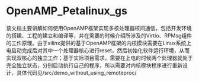 # OpenAMP_Petalinux_gs
该文档主要讲解如何使用OpenAMP框架实现多核处理器核间通信，包括开发环境的搭建、工程的建立和编译等，并在需要的时候介绍所涉及的Virtio、RPMsg组件的工作原理。由于xilinx提供的基于OpenAMP框架的内核模块需要在Linux系统上电启动完成后对其中一个处理器核心进行reset，然后初始化软件运行环境，从而实现双核心的独立工作；基于实际项目需求，需要在上电的时候两个处理器就处于完全独立状态，分别启动执行自己的程序，所以需要对内核模块程序进行重新设计，具体代码见/src/demo_without_using_remoteproc/
